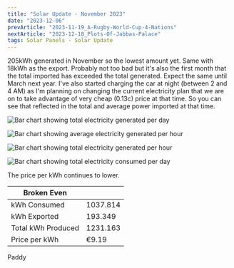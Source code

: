 ```yaml
---
title: "Solar Update - November 2023"
date: "2023-12-06"
prevArticle: "2023-11-19_A-Rugby-World-Cup-4-Nations"
nextArticle: "2023-12-18_Plots-Of-Jabbas-Palace"
tags: Solar Panels - Solar Update
---
```


205kWh generated in November so the lowest amount yet. Same with 18kWh as the export. Probably not too bad but it's also the first month that the total imported has exceeded the total generated. Expect the same until March next year. I've also started charging the car at night (between 2 and 4 AM) as I'm planning on changing the current electricity plan that we are on to take advantage of very cheap (0.13c) price at that time. So you can see that reflected in the total and average power imported at that time.

![Bar chart showing total electricity generated per day](/images/2023_11_TotalGenerated_PerDay.png)

![Bar chart showing average electricity generated per hour](/images/2023_11_AvgGenerated_PerHour.png)

![Bar chart showing total electricity generated per hour](/images/2023_11_TotalGenerated_PerHour.png)

![Bar chart showing total electricity consumed per day](/images/2023_11_TotalConsumed.png)

The price per kWh continues to lower.

| Broken Even        |          |
| ------------------ | -------- |
| kWh Consumed       | 1037.814 |
| kWh Exported       | 193.349  |
| Total kWh Produced | 1231.163 |
| Price per kWh      | €9.19    |

Paddy
